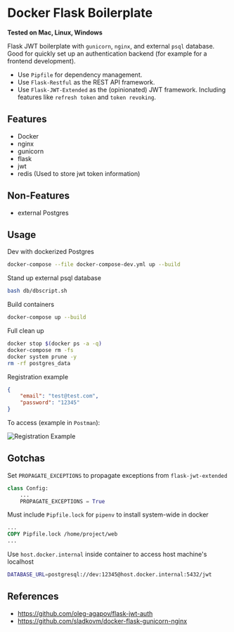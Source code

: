 # Docker Flask Boilerplate

**Tested on Mac, Linux, Windows**

Flask JWT boilerplate with `gunicorn`, `nginx`, and external `psql` database. Good for quickly set up an authentication backend (for example for a frontend development).

* Use `Pipfile` for dependency management. 
* Use `Flask-Restful` as the REST API framework.
* Use `Flask-JWT-Extended` as the (opinionated) JWT framework. Including features like `refresh token` and `token revoking`.

## Features

* Docker
* nginx
* gunicorn
* flask
* jwt
* redis (Used to store jwt token information)

## Non-Features

* external Postgres

## Usage

Dev with dockerized Postgres

```sh
docker-compose --file docker-compose-dev.yml up --build
```

Stand up external psql database

```sh
bash db/dbscript.sh
```

Build containers

```sh
docker-compose up --build
```

Full clean up

```sh
docker stop $(docker ps -a -q)
docker-compose rm -fs
docker system prune -y
rm -rf postgres_data
```

Registration example

```json
{
    "email": "test@test.com",
    "password": "12345"
}
```

To access (example in `Postman`):

![Registration Example](https://github.com/yaojiach/docker-flask-boilerplate/blob/master/postman-example.png)

## Gotchas

Set `PROPAGATE_EXCEPTIONS` to propagate exceptions from `flask-jwt-extended`

```python
class Config:
    ...
    PROPAGATE_EXCEPTIONS = True
```

Must include `Pipfile.lock` for `pipenv` to install system-wide in docker

```dockerfile
...
COPY Pipfile.lock /home/project/web
...
```

Use `host.docker.internal` inside container to access host machine's localhost

```sh
DATABASE_URL=postgresql://dev:12345@host.docker.internal:5432/jwt
```

## References

* https://github.com/oleg-agapov/flask-jwt-auth
* https://github.com/sladkovm/docker-flask-gunicorn-nginx
